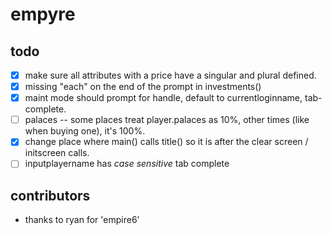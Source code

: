 # empyre

## todo

- [x] make sure all attributes with a price have a singular and plural defined.
- [x] missing "each" on the end of the prompt in investments()
- [x] maint mode should prompt for handle, default to currentloginname, tab-complete.
- [ ] palaces -- some places treat player.palaces as 10%, other times (like when buying one), it's 100%.
- [x] change place where main() calls title() so it is after the clear screen / initscreen calls.
- [ ] inputplayername has *case sensitive* tab complete

## contributors
- thanks to ryan for 'empire6'
